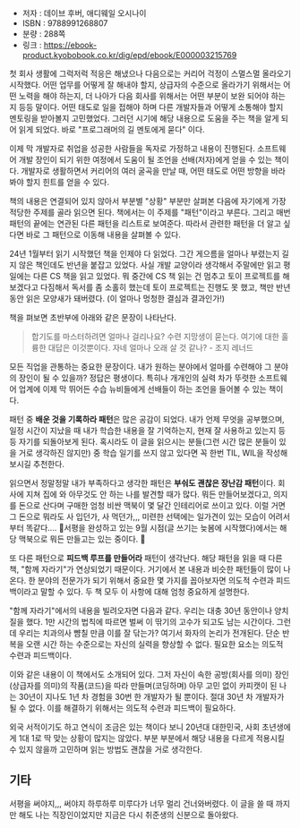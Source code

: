 
- 저자 : 데이브 후버, 애디웨일 오시나이
- ISBN : 9788991268807
- 분량 : 288쪽
- 링크 : https://ebook-product.kyobobook.co.kr/dig/epd/ebook/E000003215769

첫 회사 생활에 그럭저럭 적응은 해냈으나 다음으로는 커리어 걱정이 스멀스멀 올라오기 시작했다. 어떤 업무를 어떻게 잘 해내야 할지, 상급자의 수준으로 올라가기 위해서는 어떤 노력을 해야 하는지, 더 나아가 다음 회사를 위해서는 어떤 부분이 보완 되어야 하는지 등등 말이다. 어떤 태도로 일을 접해야 하며 다른 개발자들과 어떻게 소통해야 할지 멘토링을 받아볼지 고민했었다. 그러던 시기에 해당 내용으로 도움을 주는 책을 알게 되어 읽게 되었다. 바로 "프로그래머의 길 멘토에게 묻다" 이다.

이제 막 개발자로 취업을 성공한 사람들을 독자로 가정하고 내용이 진행된다. 소프트웨어 개발 장인이 되기 위한 여정에서 도움이 될 조언을 선배(저자)에게 얻을 수 있는 책이다. 개발자로 생활하면서 커리어의 여러 굴곡을 만날 때, 어떤 태도로 어떤 방향을 바라봐야 할지 힌트를 얻을 수 있다.

책의 내용은 연결되어 있지 않아서 부분별 "상황" 부분만 살펴본 다음에 자기에게 가장 적당한 주제를 골라 읽으면 된다. 책에서는 이 주제를 "패턴"이라고 부른다. 그리고 매번 패턴의 끝에는 연관된 다른 패턴을 리스트로 보여준다. 따라서 관련한 패턴을 더 알고 싶다면 바로 그 패턴으로 이동해 내용을 살펴볼 수 있다.

24년 1월부터 읽기 시작했던 책을 인제야 다 읽었다. 그간 게으름을 얼마나 부렸는지 길지 않은 책인데도 반년을 붙잡고 있었다. 사실 개발 교양이라 생각해서 주말에만 읽고 평일에는 다른 CS 책을 읽고 있었다. 뭐 중간에 CS 책 읽는 건 멈추고 토이 프로젝트를 해보겠다고 다짐해서 독서를 좀 소홀히 했는데 토이 프로젝트는 진행도 못 했고, 책만 반년 동안 읽은 모양새가 돼버렸다. (이 얼마나 멍청한 결심과 결과인가!)

책을 펴보면 초반부에 아래와 같은 문장이 나타난다.

> 합기도를 마스터하려면 얼마나 걸리나요? 수련 지망생이 묻는다. 여기에 대한 훌륭한 대답은 이것뿐이다. 자네 얼마나 오래 살 것 같나? - 조지 레너드 

모든 직업을 관통하는 중요한 문장이다. 내가 원하는 분야에서 얼마를 수련해야 그 분야의 장인이 될 수 있을까? 정답은 평생이다. 특히나 개개인의 실력 차가 뚜렷한 소프트웨어 업계에 이제 막 뛰어든 수습 뉴비들에게 선배들이 하는 조언을 들어볼 수 있는 책이다.

패턴 중 **배운 것을 기록하라 패턴**은 많은 공감이 되었다. 내가 언제 무엇을 공부했으며, 일정 시간이 지났을 때 내가 학습한 내용을 잘 기억하는지, 현재 잘 사용하고 있는지 등등 자기를 되돌아보게 된다. 혹시라도 이 글을 읽으시는 분들(그런 시간 많은 분들이 있을 거로 생각하진 않지만) 중 학습 일기를 쓰지 않고 있다면 꼭 한번 TIL, WIL을 작성해 보시길 추천한다. 

읽으면서 정말정말 내가 부족하다고 생각한 패턴은 **부숴도 괜찮은 장난감 패턴**이다. 회사에 지쳐 집에 와 아무것도 안 하는 나를 발견할 때가 많다. 뭐든 만들어보겠다고, 의지를 돈으로 산다며 구매한 엄청 비싼 맥북이 몇 달간 인테리어로 쓰이고 있다. 이럴 거면 그 돈으로 뭐라도 사 입던가, 사 먹던가,,, 미련한 선택에는 일가견이 있는 모습이 어려서부터 똑같다.... 🪿서평을 완성하고 있는 9월 시점(글 쓰기는 늦봄에 시작했다)에서는 해당 맥북으로 뭐든 만들고는 있는 중이다. 🐷

또 다른 패턴으로 **피드백 루프를 만들어라** 패턴이 생각난다. 해당 패턴을 읽을 때 다른 책, "함께 자라기"가 연상되었기 때문이다. 거기에서 본 내용과 비슷한 패턴들이 많이 나온다. 한 분야의 전문가가 되기 위해서 중요한 몇 가지를 꼽아보자면 의도적 수련과 피드백이라고 말할 수 있다. 두 책 모두 이 사항에 대해 엄청 중요하게 설명한다. 

"함께 자라기"에서의 내용을 빌려오자면 다음과 같다. 우리는 대충 30년 동안이나 양치질을 했다. 1만 시간의 법칙에 따르면 벌써 이 딲기의 고수가 되고도 남는 시간이다. 그런데 우리는 치과의사 뺨칠 만큼 이를 잘 닦는가? 여기서 화자의 논리가 전개된다. 단순 반복을 오랜 시간 하는 수준으로는 자신의 실력을 향상할 수 없다. 필요한 요소는 의도적 수련과 피드백이다.

이와 같은 내용이 이 책에서도 소개되어 있다. 그저 자신이 속한 공방(회사를 의미) 장인(상급자를 의미)의 작품(코드)을 따라 만들며(코딩하며) 아무 고민 없이 카피캣이 된 나는 30년이 지나도 1년 차 경험을 30번 한 개발자가 될 뿐이다. 절대 30년 차 개발자가 될 수 없다. 이를 해결하기 위해서는 의도적 수련과 피드백이 필요하다. 

외국 서적이기도 하고 연식이 조금은 있는 책이다 보니 20년대 대한민국, 사회 초년생에게 1대 1로 딱 맞는 상황이 많지는 않았다. 부분 부분에서 해당 내용을 다르게 적용시킬 수 있지 않을까 고민하며 읽는 방법도 괜찮을 거로 생각한다.

## 기타
서평을 써야지,,, 써야지 하루하루 미루다가 너무 멀리 건너와버렸다. 이 글을 쓸 때 까지만 해도 나는 직장인이었지만 지금은 다시 취준생의 신분으로 돌아왔다. 
